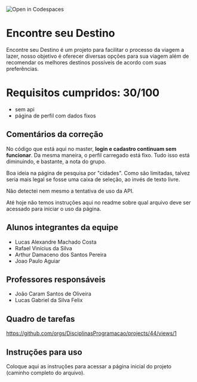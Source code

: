 ![Open in Codespaces](https://classroom.github.com/assets/open-in-codespaces-abfff4d4e15f9e1bd8274d9a39a0befe03a0632bb0f153d0ec72ff541cedbe34.svg)
# Encontre seu Destino

 Encontre seu Destino é um projeto para facilitar o processo da viagem a lazer, nosso objetivo é oferecer diversas opções para sua viagem além de
recomendar os melhores destinos possíveis de acordo com suas preferências.

# Requisitos cumpridos: 30/100
  - sem api
  - página de perfil com dados fixos
    
## Comentários da correção

No código que está aqui no master, **login e cadastro continuam sem funcionar**. Da mesma maneira, o perfil carregado está fixo. Tudo isso está diminuindo, e bastante, a nota do grupo.

Boa ideia na página de pesquisa por "cidades". Como são limitadas, talvez seria mais legal se fosse uma caixa de seleção, ao invés de texto livre. 

Não detectei nem mesmo a tentativa de uso da API.

Até hoje não temos instruções aqui no readme sobre qual arquivo deve ser acessado para iniciar o uso da página.


## Alunos integrantes da equipe

  * Lucas Alexandre Machado Costa
* Rafael Vinícius da Silva
* Arthur Damaceno dos Santos Pereira
* Joao Paulo Aguiar

## Professores responsáveis

* João Caram Santos de Oliveira
* Lucas Gabriel da Silva Felix

## Quadro de tarefas
<https://github.com/orgs/DisciplinasProgramacao/projects/44/views/1>

## Instruções para uso
Coloque aqui as instruções para acessar a página inicial do projeto (caminho completo do arquivo).
